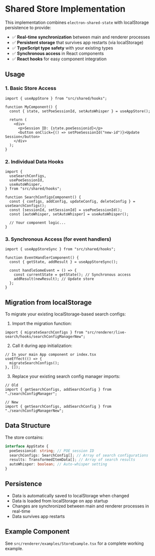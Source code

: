# Shared Store Implementation

This implementation combines `electron-shared-state` with localStorage persistence to provide:

- ✅ **Real-time synchronization** between main and renderer processes
- ✅ **Persistent storage** that survives app restarts (via localStorage)
- ✅ **TypeScript type safety** with your existing types
- ✅ **Synchronous access** in React components
- ✅ **React hooks** for easy component integration

## Usage

### 1. Basic Store Access

```tsx
import { useAppStore } from "src/shared/hooks";

function MyComponent() {
  const { state, setPoeSessionId, setAutoWhisper } = useAppStore();

  return (
    <div>
      <p>Session ID: {state.poeSessionid}</p>
      <button onClick={() => setPoeSessionId("new-id")}>Update Session</button>
    </div>
  );
}
```

### 2. Individual Data Hooks

```tsx
import {
  useSearchConfigs,
  usePoeSessionId,
  useAutoWhisper,
} from "src/shared/hooks";

function SearchConfigsComponent() {
  const { configs, addConfig, updateConfig, deleteConfig } = useSearchConfigs();
  const [sessionId, setSessionId] = usePoeSessionId();
  const [autoWhisper, setAutoWhisper] = useAutoWhisper();

  // Your component logic...
}
```

### 3. Synchronous Access (for event handlers)

```tsx
import { useAppStoreSync } from "src/shared/hooks";

function EventHandlerComponent() {
  const { getState, addResult } = useAppStoreSync();

  const handleSomeEvent = () => {
    const currentState = getState(); // Synchronous access
    addResult(newResult); // Update store
  };
}
```

## Migration from localStorage

To migrate your existing localStorage-based search configs:

1. Import the migration function:

```tsx
import { migrateSearchConfigs } from "src/renderer/live-search/hooks/searchConfigManagerNew";
```

2. Call it during app initialization:

```tsx
// In your main App component or index.tsx
useEffect(() => {
  migrateSearchConfigs();
}, []);
```

3. Replace your existing search config manager imports:

```tsx
// Old
import { getSearchConfigs, addSearchConfig } from "./searchConfigManager";

// New
import { getSearchConfigs, addSearchConfig } from "./searchConfigManagerNew";
```

## Data Structure

The store contains:

```typescript
interface AppState {
  poeSessionid: string; // POE session ID
  searchConfigs: SearchConfig[]; // Array of search configurations
  results: TransformedItemData[]; // Array of search results
  autoWhisper: boolean; // Auto-whisper setting
}
```

## Persistence

- Data is automatically saved to localStorage when changed
- Data is loaded from localStorage on app startup
- Changes are synchronized between main and renderer processes in real-time
- Data survives app restarts

## Example Component

See `src/renderer/examples/StoreExample.tsx` for a complete working example.
